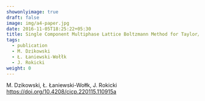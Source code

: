 ```yaml
---
showonlyimage: true
draft: false
image: img/a4-paper.jpg
date: 2016-11-05T18:25:22+05:30
title: Single Component Multiphase Lattice Boltzmann Method for Taylor/Bretherton Bubble Train Flow Simulations
tags:
  - publication
  - M. Dzikowski
  - Ł. Łaniewski-Wołłk
  - J. Rokicki
weight: 0
---
```


M. Dzikowski, Ł. Łaniewski-Wołłk, J. Rokicki
https://doi.org/10.4208/cicp.220115.110915a
